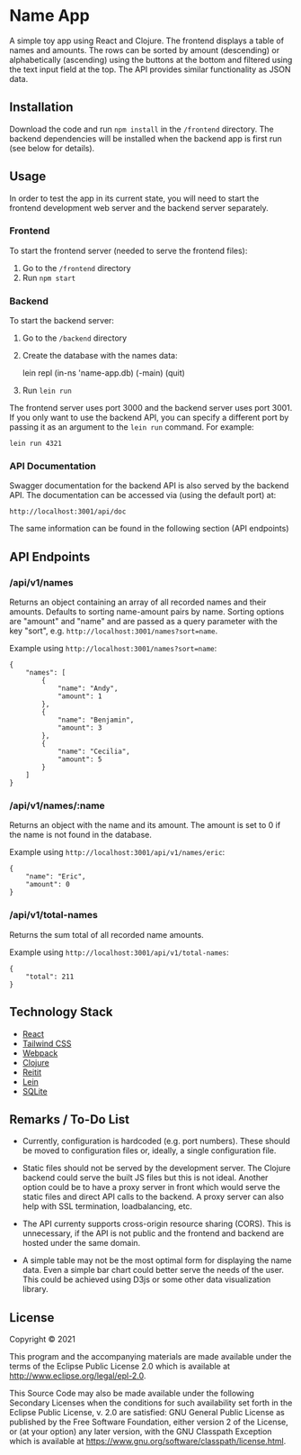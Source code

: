 # Name App

A simple toy app using React and Clojure. The frontend displays a table of names and amounts. The rows can be sorted by amount (descending) or alphabetically (ascending) using the buttons at the bottom and filtered using the text input field at the top. The API provides similar functionality as JSON data.

## Installation

Download the code and run `npm install` in the `/frontend` directory. The backend dependencies will be installed when the backend app is first run (see below for details).

## Usage

In order to test the app in its current state, you will need to start the frontend development web server and the backend server separately.

### Frontend

To start the frontend server (needed to serve the frontend files):
1. Go to the `/frontend` directory
2. Run `npm start`

### Backend

To start the backend server:
1. Go to the `/backend` directory
2. Create the database with the names data:

    lein repl
    (in-ns 'name-app.db)
    (-main)
    (quit)

3. Run `lein run`

The frontend server uses port 3000 and the backend server uses port 3001. If you only want to use the backend API, you can specify a different port by passing it as an argument to the `lein run` command. For example:

    lein run 4321

### API Documentation

Swagger documentation for the backend API is also served by the backend API. The documentation can be accessed via (using the default port) at:

    http://localhost:3001/api/doc

The same information can be found in the following section (API endpoints)

## API Endpoints

### /api/v1/names

Returns an object containing an array of all recorded names and their amounts. Defaults to sorting name-amount pairs by name. Sorting options are \"amount\" and \"name\" and are passed as a query parameter with the key \"sort\", e.g. `http://localhost:3001/names?sort=name`.

Example using `http://localhost:3001/names?sort=name`:

    {
        "names": [
            {
                "name": "Andy",
                "amount": 1
            },
            {
                "name": "Benjamin",
                "amount": 3
            },
            {
                "name": "Cecilia",
                "amount": 5
            }
        ]
    }
          
### /api/v1/names/:name

Returns an object with the name and its amount. The amount is set to 0 if the name is not found in the database.

Example using `http://localhost:3001/api/v1/names/eric`:

    {
        "name": "Eric",
        "amount": 0
    }

### /api/v1/total-names

Returns the sum total of all recorded name amounts.

Example using `http://localhost:3001/api/v1/total-names`:

    {
        "total": 211
    }

## Technology Stack

- [React](https://reactjs.org/)
- [Tailwind CSS](https://tailwindcss.com/)
- [Webpack](https://webpack.js.org/)
- [Clojure](https://clojure.org/)
- [Reitit](https://github.com/metosin/reitit)
- [Lein](https://leiningen.org/)
- [SQLite](https://www.sqlite.org/index.html)

## Remarks / To-Do List

- Currently, configuration is hardcoded (e.g. port numbers). These should be moved to configuration files or, ideally, a single configuration file.

- Static files should not be served by the development server. The Clojure backend could serve the built JS files but this is not ideal. Another option could be to have a proxy server in front which would serve the static files and direct API calls to the backend. A proxy server can also help with SSL termination, loadbalancing, etc.

- The API currenty supports cross-origin resource sharing (CORS). This is unnecessary, if the API is not public and the frontend and backend are hosted under the same domain.

- A simple table may not be the most optimal form for displaying the name data. Even a simple bar chart could better serve the needs of the user. This could be achieved using D3js or some other data visualization library.


## License

Copyright © 2021

This program and the accompanying materials are made available under the
terms of the Eclipse Public License 2.0 which is available at
http://www.eclipse.org/legal/epl-2.0.

This Source Code may also be made available under the following Secondary
Licenses when the conditions for such availability set forth in the Eclipse
Public License, v. 2.0 are satisfied: GNU General Public License as published by
the Free Software Foundation, either version 2 of the License, or (at your
option) any later version, with the GNU Classpath Exception which is available
at https://www.gnu.org/software/classpath/license.html.
